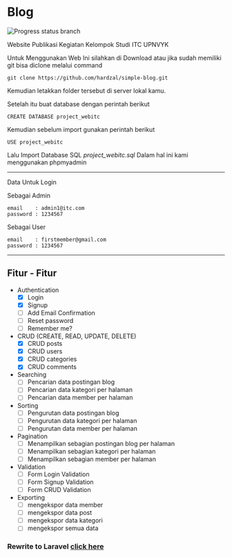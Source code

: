 # Blog

![Progress status branch](https://img.shields.io/badge/progress-40%25-yellowgreen.svg)

Website Publikasi Kegiatan Kelompok Studi ITC UPNVYK

Untuk Menggunakan Web Ini silahkan di Download atau jika sudah memiliki git bisa diclone melalui command

    git clone https://github.com/hardzal/simple-blog.git

Kemudian letakkan folder tersebut di server lokal kamu.

Setelah itu buat database dengan perintah berikut

    CREATE DATABASE project_webitc

Kemudian sebelum import gunakan perintah berikut

    USE project_webitc

Lalu Import Database SQL *project_webitc.sql* Dalam hal ini kami menggunakan phpmyadmin

-------------------------------------------------------------------
Data Untuk Login

Sebagai Admin

    email    : admin1@itc.com
    password : 1234567              

Sebagai User

    email    : firstmember@gmail.com
    password : 1234567

-------------------------------------------------------------------

## Fitur - Fitur  

- Authentication
  - [x] Login
  - [x] Signup
  - [ ] Add Email Confirmation
  - [ ] Reset password
  - [ ] Remember me?
- CRUD (CREATE, READ, UPDATE, DELETE)
  - [x] CRUD posts
  - [x] CRUD users
  - [x] CRUD categories
  - [x] CRUD comments
- Searching
  - [ ] Pencarian data postingan blog
  - [ ] Pencarian data kategori per halaman
  - [ ] Pencarian data member per halaman
- Sorting
  - [ ] Pengurutan data postingan blog
  - [ ] Pengurutan data kategori per halaman
  - [ ] Pengurutan data member per halaman
- Pagination
  - [ ] Menampilkan sebagian postingan blog per halaman
  - [ ] Menampilkan sebagian kategori per halaman
  - [ ] Menampilkan sebagian member per halaman
- Validation
  - [ ] Form Login Validation
  - [ ] Form Signup Validation
  - [ ] Form CRUD Validation
- Exporting
  - [ ] mengekspor data member
  - [ ] mengekspor data post
  - [ ] mengekspor data kategori
  - [ ] mengekspor semua data

### Rewrite to Laravel [click here](https://github.com/hardzal/larablog)
